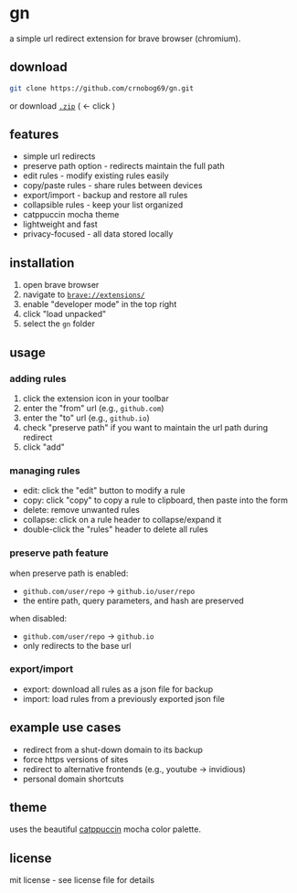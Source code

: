 # gn

a simple url redirect extension for brave browser (chromium).

## download

```bash
git clone https://github.com/crnobog69/gn.git
```

or download [`.zip`](https://github.com/crnobog69/gn/archive/refs/heads/main.zip) ( <- click )

## features

- simple url redirects
- preserve path option - redirects maintain the full path
- edit rules - modify existing rules easily
- copy/paste rules - share rules between devices
- export/import - backup and restore all rules
- collapsible rules - keep your list organized
- catppuccin mocha theme
- lightweight and fast
- privacy-focused - all data stored locally

## installation

1. open brave browser
2. navigate to [`brave://extensions/`](brave://extensions/)
3. enable "developer mode" in the top right
4. click "load unpacked"
5. select the `gn` folder

## usage

### adding rules

1. click the extension icon in your toolbar
2. enter the "from" url (e.g., `github.com`)
3. enter the "to" url (e.g., `github.io`)
4. check "preserve path" if you want to maintain the url path during redirect
5. click "add"

### managing rules

- edit: click the "edit" button to modify a rule
- copy: click "copy" to copy a rule to clipboard, then paste into the form
- delete: remove unwanted rules
- collapse: click on a rule header to collapse/expand it
- double-click the "rules" header to delete all rules

### preserve path feature

when preserve path is enabled:
- `github.com/user/repo` → `github.io/user/repo`
- the entire path, query parameters, and hash are preserved

when disabled:
- `github.com/user/repo` → `github.io`
- only redirects to the base url

### export/import

- export: download all rules as a json file for backup
- import: load rules from a previously exported json file

## example use cases

- redirect from a shut-down domain to its backup
- force https versions of sites
- redirect to alternative frontends (e.g., youtube → invidious)
- personal domain shortcuts

## theme

uses the beautiful [catppuccin](https://catppuccin.com/palette/) mocha color palette.

## license

mit license - see license file for details